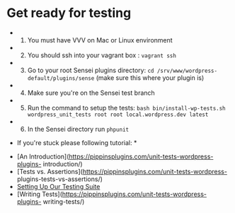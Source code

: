 Get ready for testing
=====

- 1) You must have VVV on Mac or Linux environment
- 2) You should ssh into your vagrant box : `vagrant ssh`
- 3) Go to your root Sensei plugins directory: `cd /srv/www/wordpress-default/plugins/sense` (make sure this where your plugin is)
- 4) Make sure you're on the Sensei test branch
- 5) Run the command to setup the tests: `bash bin/install-wp-tests.sh wordpress_unit_tests root root local.wordpress.dev latest`
- 6) In the Sensei directory run `phpunit`

* If you're stuck please following tutorial: *

- [An Introduction](https://pippinsplugins.com/unit-tests-wordpress-plugins- introduction/)
- [Tests vs. Assertions](https://pippinsplugins.com/unit-tests-wordpress- plugins-tests-vs-assertions/)
- [Setting Up Our Testing Suite](https://pippinsplugins.com/unit-tests-wordpress-plugins-setting-up-testing-suite/)
- [Writing Tests](https://pippinsplugins.com/unit-tests-wordpress-plugins- writing-tests/)